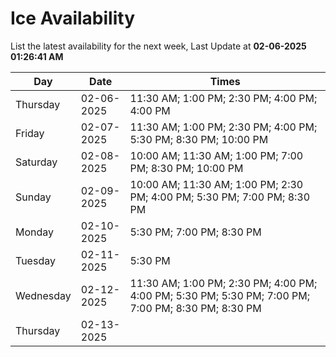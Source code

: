 # Ice Availability

List the latest availability for the next week, Last Update at **02-06-2025 01:26:41 AM**

| Day         | Date        | Times       |
| ----------- | ----------- | ----------- |
|Thursday|02-06-2025|11:30 AM; 1:00 PM; 2:30 PM; 4:00 PM; 4:00 PM|
|Friday|02-07-2025|11:30 AM; 1:00 PM; 2:30 PM; 4:00 PM; 5:30 PM; 8:30 PM; 10:00 PM|
|Saturday|02-08-2025|10:00 AM; 11:30 AM; 1:00 PM; 7:00 PM; 8:30 PM; 10:00 PM|
|Sunday|02-09-2025|10:00 AM; 11:30 AM; 1:00 PM; 2:30 PM; 4:00 PM; 5:30 PM; 7:00 PM; 8:30 PM|
|Monday|02-10-2025|5:30 PM; 7:00 PM; 8:30 PM|
|Tuesday|02-11-2025|5:30 PM|
|Wednesday|02-12-2025|11:30 AM; 1:00 PM; 2:30 PM; 4:00 PM; 4:00 PM; 5:30 PM; 5:30 PM; 7:00 PM; 7:00 PM; 8:30 PM; 8:30 PM|
|Thursday|02-13-2025||
